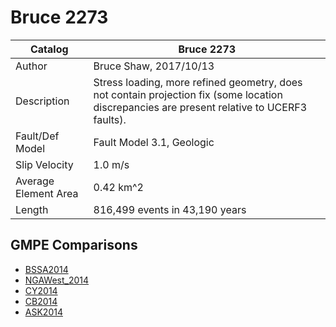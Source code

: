 # Bruce 2273
| Catalog | Bruce 2273 |
|-----|-----|
| Author | Bruce Shaw, 2017/10/13 |
| Description | Stress loading, more refined geometry, does not contain projection fix (some location discrepancies are present relative to UCERF3 faults). |
| Fault/Def Model | Fault Model 3.1, Geologic |
| Slip Velocity | 1.0 m/s |
| Average Element Area | 0.42 km^2 |
| Length | 816,499 events in 43,190 years |

## GMPE Comparisons
* [BSSA2014](gmpe_bbp_comparisons_BSSA2014/)
* [NGAWest_2014](gmpe_bbp_comparisons_NGAWest_2014/)
* [CY2014](gmpe_bbp_comparisons_CY2014/)
* [CB2014](gmpe_bbp_comparisons_CB2014/)
* [ASK2014](gmpe_bbp_comparisons_ASK2014/)
